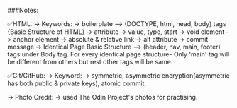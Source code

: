 ###Notes:

✅HTML:
-> Keywords:
            -> boilerplate --> (DOCTYPE, html, head, body) tags {Basic Structure of HTML}
            -> attribute
            -> value, type, start
            -> void element
            -> anchor element
            -> absolute & relative link
            -> alt attribute
            -> commit message
            -> Identical Page Basic Structure --> (header, nav, main, footer) tags under Body tag. For every identical page structure- Only 'main' tag will be different from others but rest other tags will be same.

✅Git/GitHub:
-> Keyword:
            -> symmetric, asymmetric encryption(asymmetric has both public & private keys), atomic commit, 
            



-> Photo Credit:
            -> used The Odin Project's photos for practising.
